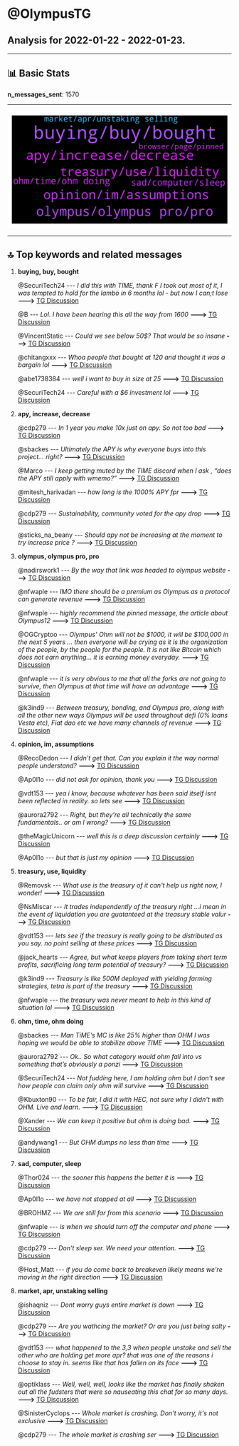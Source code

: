# **@OlympusTG**
 ## Analysis for **2022-01-22** - **2022-01-23**.

---

## 📊 **Basic Stats**

**n_messages_sent**: 1570

---
![wordcloud](OlympusTG_1Days_wordcloud.png)

---


## 🔝 **Top keywords and related messages**

1. **buying, buy, bought**

    @SecuriTech24 --- *I did this with TIME,  thank F I took out most of it, I was tempted to hold for the lambo in 6 months lol - but now I can;t lose* **--->** [TG Discussion](https://t.me/OlympusTG/167051)

    @B --- *Lol. I have been hearing this all the way from 1600* **--->** [TG Discussion](https://t.me/OlympusTG/163825)

    @VincentStatic --- *Could we see below 50$? That would be so insane* **--->** [TG Discussion](https://t.me/OlympusTG/167170)

    @chitangxxx --- *Whoa people that bought at 120 and thought it was a bargain lol* **--->** [TG Discussion](https://t.me/OlympusTG/165382)

    @abe1738384 --- *well i want to buy in size at 25* **--->** [TG Discussion](https://t.me/OlympusTG/165947)

    @SecuriTech24 --- *Careful with a $6 investment lol* **--->** [TG Discussion](https://t.me/OlympusTG/164412)

2. **apy, increase, decrease**

    @cdp279 --- *In 1 year you make 10x just on apy. So not too bad* **--->** [TG Discussion](https://t.me/OlympusTG/165903)

    @sbackes --- *Ultimately the APY is why everyone buys into this project… right?* **--->** [TG Discussion](https://t.me/OlympusTG/165709)

    @Marco --- *I keep getting muted by the TIME discord when I ask , “does the APY still apply with wmemo?”* **--->** [TG Discussion](https://t.me/OlympusTG/166809)

    @mitesh_harivadan --- *how long is the 1000% APY fpr* **--->** [TG Discussion](https://t.me/OlympusTG/166024)

    @cdp279 --- *Sustainability, community voted for the apy drop* **--->** [TG Discussion](https://t.me/OlympusTG/165734)

    @sticks_na_beany --- *Should apy not be increasing at the moment to try increase price ?* **--->** [TG Discussion](https://t.me/OlympusTG/165560)

3. **olympus, olympus pro, pro**

    @nadirswork1 --- *By the way that link was headed to olympus website* **--->** [TG Discussion](https://t.me/OlympusTG/163891)

    @nfwaple --- *IMO there should be a premium as Olympus as a protocol can generate revenue* **--->** [TG Discussion](https://t.me/OlympusTG/166481)

    @nfwaple --- *highly recommend the pinned message, the article about Olympus12* **--->** [TG Discussion](https://t.me/OlympusTG/166498)

    @OGCryptoo --- *Olympus' Ohm will not be $1000, it will be $100,000 in the next 5 years ... then everyone will be crying as it is the organization of the people, by the people for the people. It is not like Bitcoin which does not earn anything... it is earning money everyday.* **--->** [TG Discussion](https://t.me/OlympusTG/166157)

    @nfwaple --- *it is very obvious to me that all the forks are not going to survive, then Olympus at that time will have an advantage* **--->** [TG Discussion](https://t.me/OlympusTG/164229)

    @k3ind9 --- *Between treasury, bonding, and Olympus pro, along with all the other new ways Olympus will be used throughout defi (0% loans Vesta etc), Fiat dao etc we have many channels of revenue* **--->** [TG Discussion](https://t.me/OlympusTG/163861)

4. **opinion, im, assumptions**

    @RecoDedon --- *I didn't get that. Can you explain it the way normal people understand?* **--->** [TG Discussion](https://t.me/OlympusTG/163880)

    @Ap0l1o --- *did not ask for opinion, thank you* **--->** [TG Discussion](https://t.me/OlympusTG/166178)

    @vdt153 --- *yea i know, because whatever has been said itself isnt been reflected in reality. so lets see* **--->** [TG Discussion](https://t.me/OlympusTG/165113)

    @aurora2792 --- *Right, but they’re all technically the same fundamentals.. or am I wrong?* **--->** [TG Discussion](https://t.me/OlympusTG/165341)

    @theMagicUnicorn --- *well this is a deep discussion certainly* **--->** [TG Discussion](https://t.me/OlympusTG/166838)

    @Ap0l1o --- *but that is just my opinion* **--->** [TG Discussion](https://t.me/OlympusTG/164463)

5. **treasury, use, liquidity**

    @Removsk --- *What use is the treasury of it can't help us right now, I wonder!* **--->** [TG Discussion](https://t.me/OlympusTG/164799)

    @NsMiscar --- *It trades independently of the treasury right ...i mean in the event of liquidation you are guatanteed at the treasury stable valur* **--->** [TG Discussion](https://t.me/OlympusTG/163988)

    @vdt153 --- *lets see if the treasury is really going to be distributed as you say. no point selling at these prices* **--->** [TG Discussion](https://t.me/OlympusTG/165109)

    @jack_hearts --- *Agree, but what keeps players from taking short term profits, sacrificing long term potential of treasury?* **--->** [TG Discussion](https://t.me/OlympusTG/166497)

    @k3ind9 --- *Treasury is like 500M deployed with yielding farming strategies, tetra is part of the treasury* **--->** [TG Discussion](https://t.me/OlympusTG/163860)

    @nfwaple --- *the treasury was never meant to help in this kind of situation lol* **--->** [TG Discussion](https://t.me/OlympusTG/164800)

6. **ohm, time, ohm doing**

    @sbackes --- *Man TiME’s MC is like 25% higher than OHM I was hoping we would be able to stabilize above TIME* **--->** [TG Discussion](https://t.me/OlympusTG/165600)

    @aurora2792 --- *Ok.. So what category would ohm fall into vs something that’s obviously a ponzi* **--->** [TG Discussion](https://t.me/OlympusTG/165344)

    @SecuriTech24 --- *Not fudding here, I am holding ohm but I don't see how people can claim only ohm will survive* **--->** [TG Discussion](https://t.me/OlympusTG/164785)

    @Kbuxton90 --- *To be fair, I did it with HEC, not sure why I didn't with OHM. Live and learn.* **--->** [TG Discussion](https://t.me/OlympusTG/167052)

    @Xander --- *We can keep it positive but ohm is doing bad.* **--->** [TG Discussion](https://t.me/OlympusTG/166058)

    @andywang1 --- *But OHM dumps no less than time* **--->** [TG Discussion](https://t.me/OlympusTG/167054)

7. **sad, computer, sleep**

    @Thor024 --- *the sooner this happens the better it is* **--->** [TG Discussion](https://t.me/OlympusTG/166309)

    @Ap0l1o --- *we have not stopped at all* **--->** [TG Discussion](https://t.me/OlympusTG/166119)

    @BROHMZ --- *We are still far from this scenario* **--->** [TG Discussion](https://t.me/OlympusTG/166049)

    @nfwaple --- *is when we should turn off the computer and phone* **--->** [TG Discussion](https://t.me/OlympusTG/164021)

    @cdp279 --- *Don’t sleep ser. We need your attention.* **--->** [TG Discussion](https://t.me/OlympusTG/165441)

    @Host_Matt --- *if you do come back to breakeven likely means we're moving in the right direction* **--->** [TG Discussion](https://t.me/OlympusTG/166623)

8. **market, apr, unstaking selling**

    @ishaqniz --- *Dont worry guys entire market  is down* **--->** [TG Discussion](https://t.me/OlympusTG/166702)

    @cdp279 --- *Are you wathcing the market? Or are you just being salty* **--->** [TG Discussion](https://t.me/OlympusTG/164738)

    @vdt153 --- *what happened to the 3,3 when people unstake and sell the other who are holding get more apr? that was one of the reasons i choose to stay in. seems like that has fallen on its face* **--->** [TG Discussion](https://t.me/OlympusTG/164668)

    @optiklass --- *Well, well, well, looks like the market has finally shaken out all the fudsters that were so nauseating this chat for so many days.* **--->** [TG Discussion](https://t.me/OlympusTG/164235)

    @SinisterCyclops --- *Whole market is crashing. Don't worry, it's not exclusive* **--->** [TG Discussion](https://t.me/OlympusTG/165848)

    @cdp279 --- *The whole market is crashing ser* **--->** [TG Discussion](https://t.me/OlympusTG/165808)

